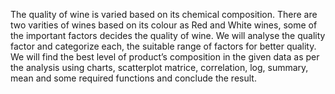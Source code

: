 The quality of wine is varied based on its chemical composition. There are two varities of wines based on its colour as Red and White wines, some of the important factors decides the quality of wine. We will analyse the quality factor and categorize each, the suitable range of factors for better quality. We will find the best level of product’s composition in the given data as per the analysis using charts, scatterplot matrice, correlation, log, summary, mean and some required functions and conclude the result.
